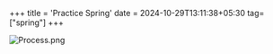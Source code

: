 +++
title = 'Practice Spring'
date = 2024-10-29T13:11:38+05:30
tag=["spring"]
+++


![Process.png](/images/Spring/Interview/Process.png)